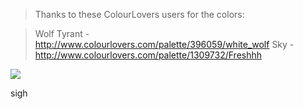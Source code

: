 > Thanks to these ColourLovers users for the colors:

> Wolf Tyrant - http://www.colourlovers.com/palette/396059/white_wolf
> Sky - http://www.colourlovers.com/palette/1309732/Freshhh

<img src="https://cdn.rawgit.com/JackHasaKeyboard/con-xbox/7b3a028a/logo.svg">

sigh
